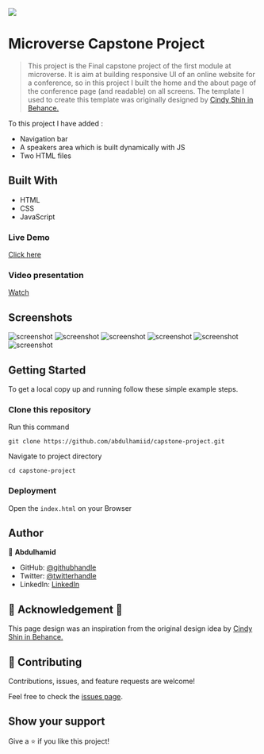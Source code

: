 ![](https://img.shields.io/badge/Microverse-blueviolet)

# Microverse Capstone Project

> This project is the Final capstone project of the first module at microverse. It is aim at building responsive UI of an online website for a conference, so in this project I built the home and the about page of the conference page (and readable) on all screens.
The template I used to create this template was originally designed by [Cindy Shin in Behance.](https://www.behance.net/adagio07)

To this project I have added :

- Navigation bar
- A speakers area which is built dynamically with JS
- Two HTML files

## Built With

- HTML
- CSS 
- JavaScript

### Live Demo
[Click here](https://abdulhamiid.github.io/capstone-project/)

### Video presentation
[Watch](https://www.loom.com/share/fbd0cd5669154c6ca6c16a706afd6227)

## Screenshots
![screenshot](./images/desktop1.PNG)
![screenshot](./images/desktop2.PNG)
![screenshot](./images/desktop3.PNG)
![screenshot](./images/mobile.PNG)
![screenshot](./images/mobile1.PNG)
![screenshot](./images/menu.PNG)


## Getting Started

To get a local copy up and running follow these simple example steps.

### Clone this repository
Run this command
```
git clone https://github.com/abdulhamiid/capstone-project.git
```
Navigate to project directory
```
cd capstone-project
```
### Deployment

Open the ```index.html``` on your Browser


## Author

👤 **Abdulhamid**

- GitHub: [@githubhandle](https://github.com/abdulhamiid)
- Twitter: [@twitterhandle](https://twitter.com/abdulhamid_adio)
- LinkedIn: [LinkedIn](https://linkedin.com/in/abdulhamid-adio)

## 👏 Acknowledgement 🥇
This page design was an inspiration from the original design idea by [Cindy Shin in Behance.](https://www.behance.net/adagio07)

## 🤝 Contributing

Contributions, issues, and feature requests are welcome!

Feel free to check the [issues page](https://github.com/abdulhamiid/capstone-project/issues).

## Show your support

Give a ⭐️ if you like this project!
